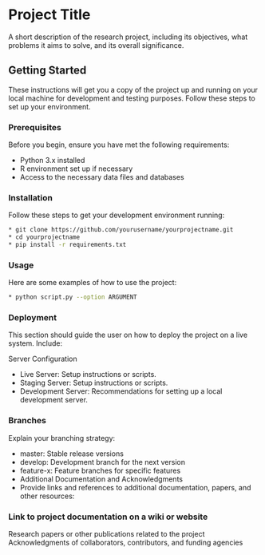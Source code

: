 # Project Title

A short description of the research project, including its objectives, what problems it aims to solve, and its overall significance.

## Getting Started

These instructions will get you a copy of the project up and running on your local machine for development and testing purposes. Follow these steps to set up your environment.

### Prerequisites

Before you begin, ensure you have met the following requirements:
* Python 3.x installed
* R environment set up if necessary
* Access to the necessary data files and databases

### Installation

Follow these steps to get your development environment running:

```bash
* git clone https://github.com/yourusername/yourprojectname.git
* cd yourprojectname
* pip install -r requirements.txt
```

### Usage

Here are some examples of how to use the project:

```bash
* python script.py --option ARGUMENT
```

### Deployment
This section should guide the user on how to deploy the project on a live system. Include:

Server Configuration
* Live Server: Setup instructions or scripts.
* Staging Server: Setup instructions or scripts.
* Development Server: Recommendations for setting up a local development server.

### Branches

Explain your branching strategy:
* master: Stable release versions
* develop: Development branch for the next version
* feature-x: Feature branches for specific features
* Additional Documentation and Acknowledgments
* Provide links and references to additional documentation, papers, and other resources:

### Link to project documentation on a wiki or website
Research papers or other publications related to the project
Acknowledgments of collaborators, contributors, and funding agencies